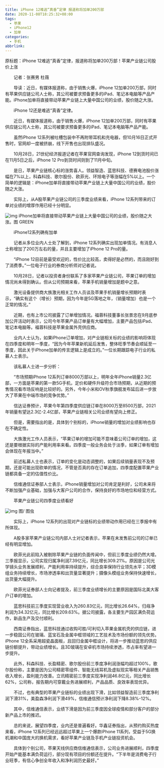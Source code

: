 ```yaml
---
title: iPhone 12难逃“真香”定律 报道称将加单200万部
date: 2020-11-08T18:25:32+08:00
tags:
  - 苹果
  - iPhone12
  - 加单
categories:
  - 手机
abbrlink:
---
```


原标题：iPhone 12难逃“真香”定律，报道称将加单200万部！苹果产业链公司股价上涨　　

　　记者：张赛男 杜薇

　　导读：近日，有媒体报道称，由于销售火爆，iPhone 12加单200万部，同时有苹果供应链公司人士称，其公司被要求预备更多的iPad、笔记本电脑等产品产能。iPhone加单将直接带动苹果产业链上大量中国公司的业绩，股价随之大涨。

　　iPhone 12还是难逃“真香”定律。

　　近日，有媒体报道称，由于销售火爆，iPhone 12加单200万部，同时有苹果供应链公司人士称，其公司被要求预备更多的iPad、笔记本电脑等产品产能。

　　虽然iPhone 12系列被吐槽包装中不再附带耳机和充电器，但10月16日正式开售时，官网却一度被挤崩，线下开售也出现排队盛况。

　　10月28日，21世纪经济报道记者在苹果官网查询发现，iPhone 12到货时间已在11月5日之后，iPhone 12 Pro到货时间则到了11月中旬。

　　是日，苹果产业链核心标的涨势喜人。领益智造、蓝思科技、德赛电池股价涨幅在7%以上，科森科技、歌尔股份、欧菲光、环旭电子等涨幅在5%以上。一个简单的逻辑是：iPhone加单将直接带动苹果产业链上大量中国公司的业绩，股价随之大涨。

　　实际上，从A股苹果产业链公司的三季度业绩来看，iPhone 12系列带来的订单对业绩的增厚作用已经十分明显。

![img](https://cdn.jsdelivr.net/gh/yakeing/Documentation@main/Hexo/images/4c07-kcaeqzx9642412.jpg)
iPhone加单将直接带动苹果产业链上大量中国公司的业绩，股价随之大涨。图 GREEN

　　iPhone12系列确有加单

　　记者从多位业内人士处了解到，iPhone 12系列确实出现加单情况。有消息人士称增加了200万左右的量，并且主要增加了iPhone 12 Pro的量。

　　“iPhone 12目前是最受欢迎的，性价比比较高，卖得好是必然的，而且刚好到了消费季。”一位电子行业的券商分析师对记者说。

　　10月28日，记者以投资者身份联系了多家苹果产业链公司，苹果订单的增加情况尚未得到确认。但从公司预期来看，苹果手机销量增加是题中之意。

　　激光设备提供商大族激光相关工作人员谈及苹果手机销量增长预期时表示，“确实有这个（增长）预期，因为今年是5G落地之年，（销量增加）也是一个正常的情况。”

　　近期，也有上市公司披露了订单增加情况。福蓉科技董事长张景忠在9月底参加公开活动时表示，公司今年苹果产品订单量有大幅增加，主要产品包括iPad、笔记本电脑等。福蓉科技是苹果金属外壳供应商。

　　业内人士认为，如果iPhone订单增加，对产业链相关标的业绩的影响将体现在四季度和明年一季度，“因为今年苹果新机延后发售，整体旺季节奏会顺延至一季度，因此关于iPhone加单的传言逻辑上是成立的。”一位长期跟踪电子行业的私募人士表示。

　　该私募人士进一步分析：

　　“市场预期iPhone 12系列订单8000万部以上，明年全年iPhone销量2.3亿部，一方面是苹果的第一款5G手机，定价和硬件升级符合市场预期，从近期的预售情况看市场反响是比较好的。另外，今年小米和OV秋季旗舰发布延后进一步放大了苹果在中端市场的竞争优势。”

　　信达证券预计，苹果今年第四季度供应链订单在8000万至8500万部，2021年销量有望达2.3亿-2.4亿部，苹果产业链相关公司业绩有望向上修正。

　　但是，需要指出的是，具体到个别标的，iPhone销量的增加对业绩影响也存在不确定性。

　　大族激光工作人员表示，“苹果订单的增加可能不意味着公司订单的增加，这还是要根据实际的产能利用率来看。四季度一般业务会处于淡季，如果订单有增加会体现在年报当中。”

　　前述私募人士也表示，订单的变化是动态调整的，如果后续销量表现不及预期，还是可能出现砍单的情况，不管是否真的存在订单追加，四季度配置苹果产业链都具备一定的估值性价比。

　　信维通信证券部人士表示，iPhone销量增加对公司肯定是利好，公司未来将不断加强产业基础，加强与大客户公司的合作，保持良好的市场地位和经营方式。

　　苹果产业链公司四季度业绩看好

![img](https://cdn.jsdelivr.net/gh/yakeing/Documentation@main/Hexo/images/d884-kcaeqzx9642502.jpg)
图/ 图虫

　　实际上，iPhone 12系列的出现对产业链标的业绩带动作用已经在三季报中有所体现。

　　A股多家苹果产业链公司内部人士对记者表示，苹果在未发售前公司的订单已经有明显增加。

　　欧菲光此前陷入被剔除苹果产业链的负面传闻中，但前三季度业绩仍然大增。三季报显示，公司实现归属净利润7.39亿元，同比增长309.21%。原因是公司光学镜头业务发展顺利，产能利用率持续提升，综合良率保持行业领先水平；3D模组业务持续增长，市场渗透率和出货量显著提升；摄像头模组业务保持快速增长，出货量大幅提升。

　　欧菲光证券部人士向记者提及，前三季度业绩增长的主要原因是国际北美大客户订单的增加。

　　蓝思科技前三季度实现营业收入为260.83亿元，同比增长26.64%，归母净利润为34.32亿元，同比增长209.63%。据公司披露，各主要生产园区满负荷运作，新品生产及交付顺利。

　　西南证券指出，蓝思科技通过收购可胜/可利切入苹果金属机壳的供应链，进一步稳固公司在玻璃、蓝宝石及金属中框领域的工艺技术及市场份额的领先优势。iPhone 12全系采用超瓷晶面板，且回归金属中框设计，将进一步推动蓝思的供应链份额提升，带动业绩增长。且3D玻璃在安卓机市场持续渗透，市占率有望进一步提升。

　　此外，科森科技、长盈精密、歌尔股份前三季度净利润涨幅均超过100%，歌尔股份称，主要是因为公司精密零组件、智能无线耳机及虚拟现实等相关产品销售收入增长，盈利能力改善。立讯精密前三季度实现净利润46.8亿元，同比增长62%，公司称，报告期内可穿戴业务进展顺利，产品品质、良效率表现优异。

　　不过，也有典型的苹果产业链标的业绩出现下滑，比如领益智造前三季度净利润下滑31%，美盈森净利润下滑49%，信维通信预计净利润下降8.38%-12%。

　　其中，信维通信表示，业绩下滑是因为前三季度因全球疫情和部分客户的部分新产品上市的推迟。

　　总的来说，展望四季度，业内还是普遍看好。华鑫证券指出，从预约购买热度来看，iPhone 12系列已经远远超过苹果上一个爆款iPhone 11系列，受益于5G换机潮和中国庞大的换机需求，看好苹果产业链及手机产业链投资机会。

　　具体到个别公司，苹果天线供应商信维通信表示，公司业务进展顺利，四季度开始产能基本满负荷运行，部分现有项目的份额还在提升。“下半年是消费电子行业旺季，有信心争创全年收入和净利润历史最好。”